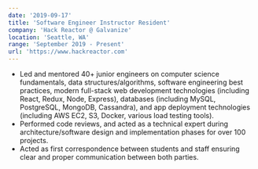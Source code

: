 ```yaml
---
date: '2019-09-17'
title: 'Software Engineer Instructor Resident'
company: 'Hack Reactor @ Galvanize'
location: 'Seattle, WA'
range: 'September 2019 - Present'
url: 'https://www.hackreactor.com'
---
```



- Led and mentored 40+ junior engineers on computer science fundamentals, data structures/algorithms, software engineering best practices, modern full-stack web development technologies (including React, Redux, Node, Express), databases (including MySQL, PostgreSQL, MongoDB, Cassandra), and app deployment technologies (including AWS EC2, S3, Docker, various load testing tools).
- Performed code reviews, and acted as a technical expert during architecture/software design and implementation phases for over 100 projects.
- Acted as first correspondence between students and staff ensuring clear and proper communication between both parties.
